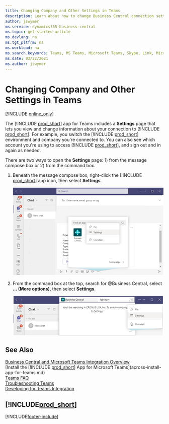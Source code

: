 ```yaml
---
title: Changing Company and Other Settings in Teams 
description: Learn about how to change Business Central connection settings from Microsoft Teams.
author: jswymer
ms.service: dynamics365-business-central
ms.topic: get-started-article
ms.devlang: na
ms.tgt_pltfrm: na
ms.workload: na
ms.search.keywords: Teams, MS Teams, Microsoft Teams, Skype, Link, Microsoft 365, settings, search
ms.date: 03/22/2021
ms.author: jswymer
---
```


# Changing Company and Other Settings in Teams

[!INCLUDE [online_only](includes/online_only.md)]

The [!INCLUDE [prod_short](includes/prod_short.md)] app for Teams includes a **Settings** page that lets you view and change information about your connection to [!INCLUDE [prod_short](includes/prod_short.md)]. For example, you switch the [!INCLUDE [prod_short](includes/prod_short.md)] environment and company you're connected to. You can also see which account you're using to access [!INCLUDE [prod_short](includes/prod_short.md)], and sign out and in again as needed.

There are two ways to open the **Settings** page: 1) from the message compose box or 2) from the command box.

1. Beneath the message compose box, right-click the [!INCLUDE [prod_short](includes/prod_short.md)] app icon, then select **Settings**.

    ![Settings for Business Central from command box](media/teams-settings-message-box.png)

    
2. From the command box at the top, search for @Business Central, select **... (More options)**, then select **Settings**.

   ![Settings for Business Central from message box](media/teams-settings-command-box.png)

## See Also

[Business Central and Microsoft Teams Integration Overview](across-teams-overview.md)  
[Install the [!INCLUDE [prod_short](includes/prod_short.md)] App for Microsoft Teams](across-install-app-for-teams.md)  
[Teams FAQ](teams-faq.md)  
[Troubleshooting Teams](admin-teams-troubleshooting.md)  
[Developing for Teams Integration](/dynamics365/business-central/dev-itpro/developer/devenv-develop-for-teams)  

## [!INCLUDE[prod_short](includes/free_trial_md.md)]  


[!INCLUDE[footer-include](includes/footer-banner.md)]